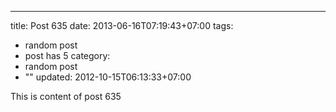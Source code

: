 ---
title: Post 635
date: 2013-06-16T07:19:43+07:00
tags:
  - random post
  - post has 5
category:
  - random post
  - ""
updated: 2012-10-15T06:13:33+07:00

This is content of post 635